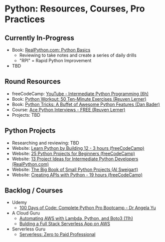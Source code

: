 # Python: Resources, Courses, Pro Practices

## Currently In-Progress

- Book: [RealPython.com: Python Basics](https://realpython.com/learning-paths/python-basics-book/)
    - Reviewing to take notes and create a series of daily drills 
    - "RPI" = Rapid Python Improvement
- TBD

## Round Resources

- freeCodeCamp: [YouTube - Intermediate Python Programming (6h)](https://www.youtube.com/watch?v=HGOBQPFzWKo)
- Book: [Python Workout: 50 Ten-Minute Exercises (Reuven Lerner)](https://lerner.co.il/2019/04/29/improve-your-python-skills-with-my-new-book-python-workout/)
- Book: [Python Tricks: A Buffet of Awesome Python Features (Dan Bader)](https://realpython.com/products/python-tricks-book/)
- Course: [Ace Python Interviews - FREE (Reuven Lerner)](https://store.lerner.co.il/ace-python-interviews)
- Projects: TBD

## Python Projects

- Researching and reviewing: TBD
- Website: [Learn Python by Building 12  - 3 hours (freeCodeCamp)](https://www.freecodecamp.org/news/learn-how-to-build-12-python-projects-in-one-course/)
- Website: [25 Python Projects for Beginners (freeCodeCamp)](https://www.freecodecamp.org/news/python-projects-for-beginners/)
- Website: [13 Project Ideas for Intermediate Python Developers (RealPython.com)](https://realpython.com/intermediate-python-project-ideas/)
- Website: [The Big Book of Small Python Projects (Al Sweigart)](https://inventwithpython.com/bigbookpython/)
- Website: [Creating APIs with Python - 19 hours (freeCodeCamp)](https://www.freecodecamp.org/news/creating-apis-with-python-free-19-hour-course/)

## Backlog / Courses

- Udemy
    - [100 Days of Code: Complete Python Pro Bootcamp - Dr Angela Yu](https://www.udemy.com/course/100-days-of-code/)
- A Cloud Guru
    - [Automating AWS with Lambda, Python, and Boto3 (11h)](https://learn.acloud.guru/course/d15d3060-fa99-4dbd-90c1-c1b9abb70f53/overview)
    - [Bulding a Full Stack Serverless App on AWS](https://acloudguru.com/course/building-a-full-stack-serverless-application-on-aws)
- Serverless Guru
    - [Serverless: Zero to Paid Professional](https://training.serverlessguru.com/courses/serverless-from-zero-to-paid-professional)